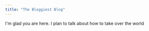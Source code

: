```yaml
---
title: "The Bloggiest Blog"
---
```


I'm glad you are here. I plan to talk about how to take over the world
